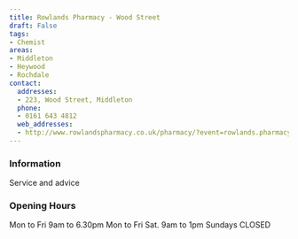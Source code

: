 ```yaml
---
title: Rowlands Pharmacy - Wood Street
draft: False
tags:
- Chemist
areas:
- Middleton
- Heywood
- Rochdale
contact:
  addresses:
  - 223, Wood Street, Middleton
  phone:
  - 0161 643 4812
  web_addresses:
  - http://www.rowlandspharmacy.co.uk/pharmacy/?event=rowlands.pharmacyfront.pharmacy.search&postcode=Middleton
---
```


### Information
Service and advice

### Opening Hours
Mon to Fri  9am to 6.30pm Mon to Fri
Sat. 9am to 1pm
Sundays   CLOSED
